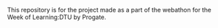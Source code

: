 This repository is for the project made as a part of the webathon for the Week of Learning:DTU by Progate.
